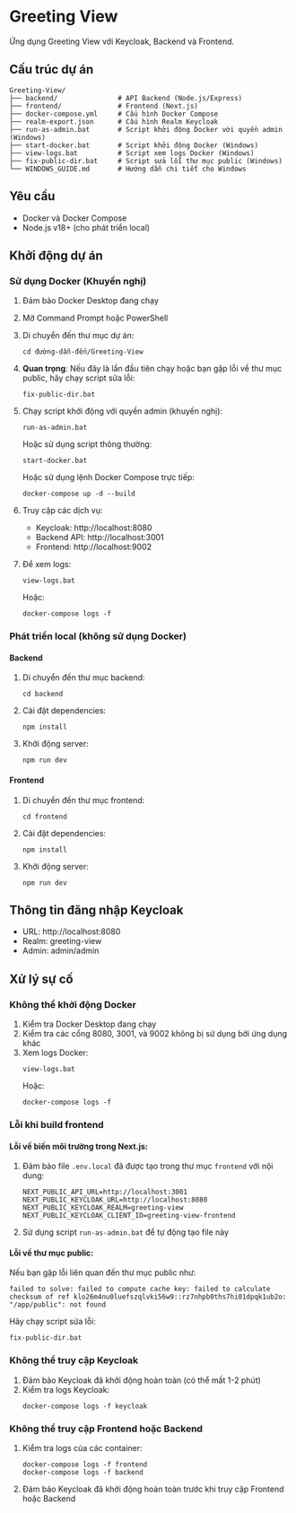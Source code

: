 # Greeting View

Ứng dụng Greeting View với Keycloak, Backend và Frontend.

## Cấu trúc dự án

```
Greeting-View/
├── backend/               # API Backend (Node.js/Express)
├── frontend/              # Frontend (Next.js)
├── docker-compose.yml     # Cấu hình Docker Compose
├── realm-export.json      # Cấu hình Realm Keycloak
├── run-as-admin.bat       # Script khởi động Docker với quyền admin (Windows)
├── start-docker.bat       # Script khởi động Docker (Windows)
├── view-logs.bat          # Script xem logs Docker (Windows)
├── fix-public-dir.bat     # Script sửa lỗi thư mục public (Windows)
└── WINDOWS_GUIDE.md       # Hướng dẫn chi tiết cho Windows
```

## Yêu cầu

- Docker và Docker Compose
- Node.js v18+ (cho phát triển local)

## Khởi động dự án

### Sử dụng Docker (Khuyến nghị)

1. Đảm bảo Docker Desktop đang chạy
2. Mở Command Prompt hoặc PowerShell
3. Di chuyển đến thư mục dự án:
   ```
   cd đường-dẫn-đến/Greeting-View
   ```

4. **Quan trọng**: Nếu đây là lần đầu tiên chạy hoặc bạn gặp lỗi về thư mục public, hãy chạy script sửa lỗi:
   ```
   fix-public-dir.bat
   ```

5. Chạy script khởi động với quyền admin (khuyến nghị):
   ```
   run-as-admin.bat
   ```
   
   Hoặc sử dụng script thông thường:
   ```
   start-docker.bat
   ```
   
   Hoặc sử dụng lệnh Docker Compose trực tiếp:
   ```
   docker-compose up -d --build
   ```

6. Truy cập các dịch vụ:
   - Keycloak: http://localhost:8080
   - Backend API: http://localhost:3001
   - Frontend: http://localhost:9002

7. Để xem logs:
   ```
   view-logs.bat
   ```
   Hoặc:
   ```
   docker-compose logs -f
   ```

### Phát triển local (không sử dụng Docker)

#### Backend

1. Di chuyển đến thư mục backend:
   ```
   cd backend
   ```
2. Cài đặt dependencies:
   ```
   npm install
   ```
3. Khởi động server:
   ```
   npm run dev
   ```

#### Frontend

1. Di chuyển đến thư mục frontend:
   ```
   cd frontend
   ```
2. Cài đặt dependencies:
   ```
   npm install
   ```
3. Khởi động server:
   ```
   npm run dev
   ```

## Thông tin đăng nhập Keycloak

- URL: http://localhost:8080
- Realm: greeting-view
- Admin: admin/admin

## Xử lý sự cố

### Không thể khởi động Docker

1. Kiểm tra Docker Desktop đang chạy
2. Kiểm tra các cổng 8080, 3001, và 9002 không bị sử dụng bởi ứng dụng khác
3. Xem logs Docker:
   ```
   view-logs.bat
   ```
   Hoặc:
   ```
   docker-compose logs -f
   ```

### Lỗi khi build frontend

#### Lỗi về biến môi trường trong Next.js:

1. Đảm bảo file `.env.local` đã được tạo trong thư mục `frontend` với nội dung:
   ```
   NEXT_PUBLIC_API_URL=http://localhost:3001
   NEXT_PUBLIC_KEYCLOAK_URL=http://localhost:8080
   NEXT_PUBLIC_KEYCLOAK_REALM=greeting-view
   NEXT_PUBLIC_KEYCLOAK_CLIENT_ID=greeting-view-frontend
   ```

2. Sử dụng script `run-as-admin.bat` để tự động tạo file này

#### Lỗi về thư mục public:

Nếu bạn gặp lỗi liên quan đến thư mục public như:
```
failed to solve: failed to compute cache key: failed to calculate checksum of ref klo26m4nu0luefszqlvki56w9::rz7nhpb0ths7hi01dpqk1ub2o: "/app/public": not found
```

Hãy chạy script sửa lỗi:
```
fix-public-dir.bat
```

### Không thể truy cập Keycloak

1. Đảm bảo Keycloak đã khởi động hoàn toàn (có thể mất 1-2 phút)
2. Kiểm tra logs Keycloak:
   ```
   docker-compose logs -f keycloak
   ```

### Không thể truy cập Frontend hoặc Backend

1. Kiểm tra logs của các container:
   ```
   docker-compose logs -f frontend
   docker-compose logs -f backend
   ```
2. Đảm bảo Keycloak đã khởi động hoàn toàn trước khi truy cập Frontend hoặc Backend
